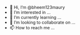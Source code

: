 - 👋 Hi, I’m @bheem123maury
- 👀 I’m interested in ...
- 🌱 I’m currently learning ...
- 💞️ I’m looking to collaborate on ...
- 📫 How to reach me ...

<!---
bheem123maury/bheem123maury is a ✨ special ✨ repository because its `README.md` (this file) appears on your GitHub profile.
You can click the Preview link to take a look at your changes.
--->
